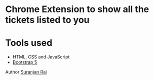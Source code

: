 # Chrome Extension to show all the tickets listed to you

# Tools used

- HTML, CSS and JavaScript
- [Bootstrap 5](https://getbootstrap.com/docs/5.0/getting-started/introduction/)

Author [Suranjan Rai](https://suray54.github.io/Rezume/)
